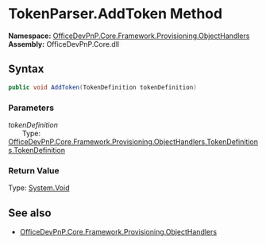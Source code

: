 # TokenParser.AddToken Method  
**Namespace:** [OfficeDevPnP.Core.Framework.Provisioning.ObjectHandlers](OfficeDevPnP.Core.Framework.Provisioning.ObjectHandlers.md)  
**Assembly:** OfficeDevPnP.Core.dll  
## Syntax
```C#
public void AddToken(TokenDefinition tokenDefinition)
```
### Parameters
*tokenDefinition*  
&emsp;&emsp;Type: [OfficeDevPnP.Core.Framework.Provisioning.ObjectHandlers.TokenDefinitions.TokenDefinition](OfficeDevPnP.Core.Framework.Provisioning.ObjectHandlers.TokenDefinitions.TokenDefinition.md) 
&emsp;&emsp;  
  
### Return Value
Type: [System.Void](System.Void.md 
)
## See also
- [OfficeDevPnP.Core.Framework.Provisioning.ObjectHandlers](OfficeDevPnP.Core.Framework.Provisioning.ObjectHandlers.md)
